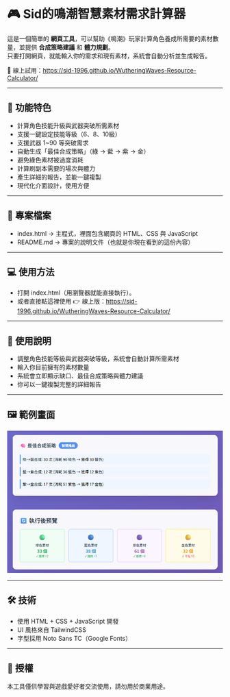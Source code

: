 # 🎮 Sid的鳴潮智慧素材需求計算器

這是一個簡單的 **網頁工具**，可以幫助《鳴潮》玩家計算角色養成所需要的素材數量，並提供 **合成策略建議** 和 **體力規劃**。  
只要打開網頁，就能輸入你的需求和現有素材，系統會自動分析並生成報告。

🔗 線上試用：https://sid-1996.github.io/WutheringWaves-Resource-Calculator/

---

## 🚀 功能特色
- 計算角色技能升級與武器突破所需素材  
- 支援一鍵設定技能等級（6、8、10級）  
- 支援武器 1~90 等突破需求  
- 自動生成「最佳合成策略」（綠 → 藍 → 紫 → 金）  
- 避免綠色素材被過度消耗  
- 計算刷副本需要的場次與體力  
- 產生詳細的報告，並能一鍵複製  
- 現代化介面設計，使用方便  

---

## 📂 專案檔案
- index.html → 主程式，裡面包含網頁的 HTML、CSS 與 JavaScript  
- README.md → 專案的說明文件（也就是你現在看到的這份內容）  

---

## 💻 使用方法
- 打開 index.html（用瀏覽器就能直接執行）。  
- 或者直接點這裡使用 👉 線上版：https://sid-1996.github.io/WutheringWaves-Resource-Calculator/

---

## 📖 使用說明
- 調整角色技能等級與武器突破等級，系統會自動計算所需素材  
- 輸入你目前擁有的素材數量  
- 系統會立即顯示缺口、最佳合成策略與體力建議  
- 你可以一鍵複製完整的詳細報告  

---

## 🖼️ 範例畫面

![工具示意圖](screenshot.png)

---

## 🛠 技術
- 使用 HTML + CSS + JavaScript 開發  
- UI 風格來自 TailwindCSS  
- 字型採用 Noto Sans TC（Google Fonts）  

---

## 📜 授權
本工具僅供學習與遊戲愛好者交流使用，請勿用於商業用途。
